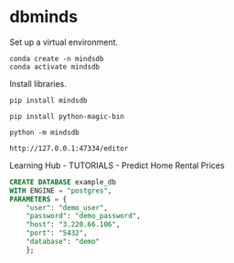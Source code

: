 # dbminds

Set up a virtual environment.

```
conda create -n mindsdb
conda activate mindsdb
```

Install libraries.

```
pip install mindsdb
```

```
pip install python-magic-bin
```

```
python -m mindsdb
```

```
http://127.0.0.1:47334/editor
```

Learning Hub - TUTORIALS - Predict Home Rental Prices

```sql
CREATE DATABASE example_db
WITH ENGINE = "postgres",
PARAMETERS = {
    "user": "demo_user",
    "password": "demo_password",
    "host": "3.220.66.106",
    "port": "5432",
    "database": "demo"
    };
```